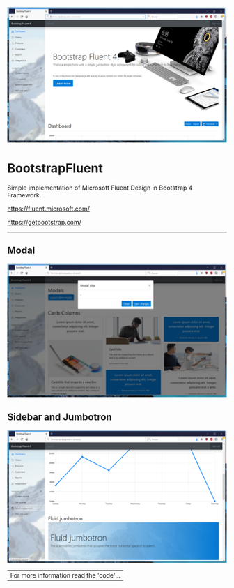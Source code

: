 
![Placeholder Image and Some Alt Text](https://raw.githubusercontent.com/pablomario/BootstrapFluent/master/resources/screenshots/portada.PNG "Header")

# BootstrapFluent
Simple implementation of Microsoft Fluent Design in Bootstrap 4 Framework.

https://fluent.microsoft.com/

https://getbootstrap.com/ 

* * *

## Modal

![Placeholder Image and Some Alt Text](https://raw.githubusercontent.com/pablomario/BootstrapFluent/master/resources/screenshots/modal.PNG "Modal")

## Sidebar and Jumbotron

![Placeholder Image and Some Alt Text](
https://raw.githubusercontent.com/pablomario/BootstrapFluent/master/resources/screenshots/sidebar.png "Sidebar and Jumbotron")

<table><tr><td>For more information read the 'code'...</td></tr></table>

